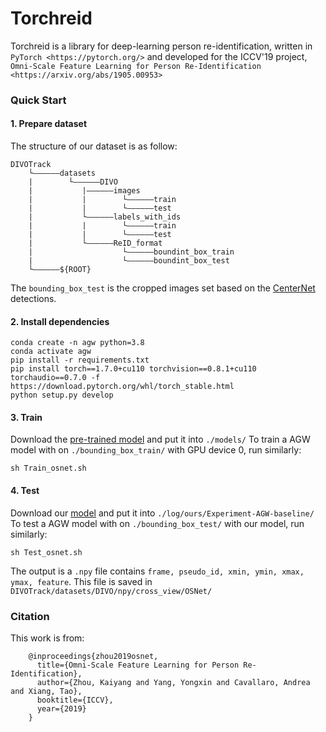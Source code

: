 # Torchreid
Torchreid is a library for deep-learning person re-identification, written in `PyTorch <https://pytorch.org/>` and developed for the ICCV'19 project, `Omni-Scale Feature Learning for Person Re-Identification <https://arxiv.org/abs/1905.00953>`
### Quick Start

#### 1. Prepare dataset 
The structure of our dataset is as follow:
```
DIVOTrack
    └——————datasets
    |        └——————DIVO
    |           |——————images
    |           |        └——————train
    |           |        └——————test
    |           └——————labels_with_ids
    |           |        └——————train
    |           |        └——————test
    |           └——————ReID_format
    |                    └——————boundint_box_train
    |                    └——————boundint_box_test  
    └——————${ROOT}
```

The `bounding_box_test` is the cropped images set based on the [CenterNet](Traing_Detector/) detections.

#### 2. Install dependencies

```
conda create -n agw python=3.8
conda activate agw
pip install -r requirements.txt
pip install torch==1.7.0+cu110 torchvision==0.8.1+cu110 torchaudio==0.7.0 -f https://download.pytorch.org/whl/torch_stable.html
python setup.py develop
```
  
#### 3. Train
Download the [pre-trained model](https) and put it into `./models/` 
To train a AGW model with on `./bounding_box_train/` with GPU device 0, run similarly:
```
sh Train_osnet.sh
```

#### 4. Test
Download our [model](https) and put it into `./log/ours/Experiment-AGW-baseline/`
To test a AGW model with on `./bounding_box_test/` with our model, run similarly:
```
sh Test_osnet.sh
```
The output is a `.npy` file contains `frame, pseudo_id, xmin, ymin, xmax, ymax, feature`.
This file is saved in `DIVOTrack/datasets/DIVO/npy/cross_view/OSNet/`
### Citation

This work is from:
```
    @inproceedings{zhou2019osnet,
      title={Omni-Scale Feature Learning for Person Re-Identification},
      author={Zhou, Kaiyang and Yang, Yongxin and Cavallaro, Andrea and Xiang, Tao},
      booktitle={ICCV},
      year={2019}
    }
```


